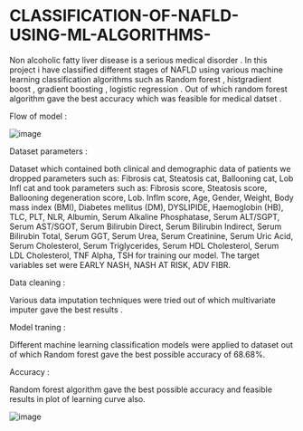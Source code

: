 # CLASSIFICATION-OF-NAFLD-USING-ML-ALGORITHMS-
Non alcoholic fatty liver disease is a serious medical disorder . In this project i have classified different stages of NAFLD using various machine learning classification algorithms such as Random forest , histgradient boost , gradient boosting  , logistic regression . Out of which random forest algorithm gave the best accuracy which was feasible for medical datset . 

Flow of model :

![image](https://github.com/KULTHEOM/CLASSIFICATION-OF-NAFLD-USING-ML-ALGORITHMS-/assets/142748736/ba8fea84-fd4d-4d59-a664-e9290c3ce710)


Dataset parameters :

Dataset which contained both clinical and demographic data of patients we dropped parameters such as: Fibrosis cat, Steatosis cat, Ballooning cat, Lob Infl cat and took parameters such as: Fibrosis score, Steatosis score, Ballooning degeneration score, Lob. Inflm score, Age, Gender, Weight, Body mass index (BMI), Diabetes mellitus (DM), DYSLIPIDE, Haemoglobin (HB), TLC, PLT, NLR, Albumin, Serum Alkaline Phosphatase, Serum ALT/SGPT, Serum AST/SGOT, Serum Bilirubin Direct, Serum Bilirubin Indirect, Serum Bilirubin Total, Serum GGT, Serum Urea, Serum Creatinine, Serum Uric Acid, Serum Cholesterol, Serum Triglycerides, Serum HDL Cholesterol, Serum LDL Cholesterol, TNF Alpha, TSH for training our model. The target variables set were EARLY NASH, NASH AT RISK, ADV FIBR. 


Data cleaning :

Various data imputation techniques were tried out of which multivariate imputer gave the best results .

Model traning :

Different machine learning classification models were applied to dataset out of which Random forest gave the best possible accuracy of 68.68%. 

Accuracy :


Random forest algorithm gave the best possible accuracy and feasible results in plot of learning curve also. 

![image](https://github.com/user-attachments/assets/dfbcb90d-509c-499d-adfd-a02491efdec1)










